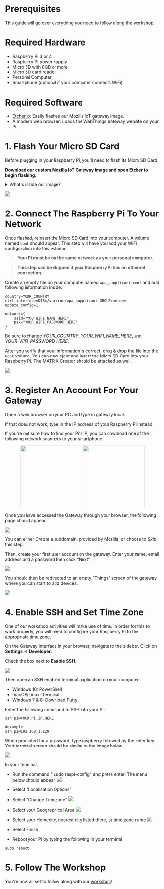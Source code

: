 # Prerequisites

This guide will go over everything you need to follow along the workshop.

# Required Hardware

- Raspberry Pi 3 or 4
- Raspberry Pi power supply
- Micro SD with 8GB or more
- Micro SD card reader
- Personal Computer
- Smartphone (optional if your computer connects WiFi)

# Required Software

- [Etcher.io](https://www.balena.io/etcher/): Easily flashes our Mozilla IoT gateway image.
- A modern web browser: Loads the WebThings Gateway website on your Pi.

# 1. Flash Your Micro SD Card

Before plugging in your Raspberry Pi, you'll need to flash its Micro SD Card. 

**Download our custom [Mozilla IoT Gateway image](https://drive.google.com/file/d/1ZKqFcJUALA2BUYMNBbGhT_n-O27zKFDj/view?usp=sharing) and open Etcher to begin flashing.**

<details>
<summary>
What's inside our image?
</summary>

Aside from the following dependencies, our image is a slimmed down Mozilla IoT Gateway image based on Raspbian Buster. These dependencies are listed here, if you wish to replicate this in another setup.
- [MATRIX Lite JavaScript Setup](https://matrix-io.github.io/matrix-documentation/matrix-lite/getting-started/javascript/)
- [MATRIX Kernel Modules](https://matrix-io.github.io/matrix-documentation/matrix-creator/resources/microphone/#usage)
- [MATRIX Creator Addon](https://github.com/matrix-io/matrix-mozilla-iot-addon)
- [Voco Addon](https://github.com/createcandle/voco) with some minor edits to recognize MATRIX microphones
</details> 

![](./images/etcher_flashing.png)

# 2. Connect The Raspberry Pi To Your Network

Once flashed, reinsert the Micro SD Card into your computer. A volume named `boot` should appear. This step will have you add your WiFi configuration into this volume.

>**Your Pi must be on the same network as your personal computer.**

>**This step can be skipped if your Raspberry Pi has an ethernet connection.**

Create an empty file on your computer named `wpa_supplicant.conf` and add following information inside:
```
country=YOUR_COUNTRY
ctrl_interface=DIR=/var/run/wpa_supplicant GROUP=netdev
update_config=1

network={
    ssid="YOU_WIFI_NAME_HERE"
    psk="YOUR_WIFI_PASSWORD_HERE"
}
```

Be sure to change *YOUR_COUNTRY*, *YOUR_WIFI_NAME_HERE*, and *YOUR_WIFI_PASSWORD_HERE*.

After you verify that your information is correct, drag & drop the file into the `boot` volume. You can now eject and insert the Micro SD Card into your Raspberry Pi. The MATRIX Creator should be attached as well.

![](./images/boot_volume.png)

# 3. Register An Account For Your Gateway
Open a web browser on your PC and type in gateway.local.

If that does not work, type in the IP address of your Raspberry Pi instead.

If you're not sure how to find your Pi's IP, you can download one of the following network scanners to your smartphone.

<div align="center">
<a href="https://itunes.apple.com/us/app/inet-network-scanner/id340793353?mt=8"><img width="200" src="./images/ios_logo.png"/></a>
<a href="https://play.google.com/store/apps/details?id=com.overlook.android.fing&hl=en"><img width="200" src="./images/google_play_logo.png"/></a>
</div>


Once you have accessed the Gateway through your browser, the following page should appear.

![](./images/choose_subdomain.png)

You can either *Create* a subdomain, provided by Mozilla, or choose to *Skip* this step.

Then, create your first user account on the gateway. Enter your name, email address and a password then click “Next”.

![](./images/create_user_account.png)

You should then be redirected to an empty “Things” screen of the gateway where you can start to add devices.

![](./images/things_screen.png)

# 4. Enable SSH and Set Time Zone
One of our workshop activities will make use of time. In order for this to work properly, you will need to configure your Raspberry Pi to the appropriate time zone.

On the Gateway interface in your browser, navigate to the sidebar. Click on **Settings** -> **Developer**.

Check the box next to **Enable SSH**.

![](./images/enable_SSH.png)

Then open an SSH enabled terminal application on your computer:

- Windows 10: PowerShell
- macOS/Linux: Terminal
- Windows 7 & 8: [Download Putty](https://www.putty.org/)

Enter the following command to SSH into your Pi:
```
ssh pi@YOUR.PI.IP.HERE
```
```
#example
ssh pi@192.168.1.129
```
When prompted for a password, type raspberry followed by the enter key. Your terminal screen should be similar to the image below.

![](./images/pi_gateway.png)

In your terminal,

- Run the command " sudo raspi-config" and press enter. The menu below should appear.
![](./images/localisation_options.png)

- Select "Localisation Options"
- Select "Change Timezone"
![](./images/change_timezone.png)

- Select your Geographical Area
![](./images/select_country.png)

- Select your Homecity, nearest city listed there, or time zone name
![](./images/select_city.png)

- Select Finish
- Reboot your Pi by typing the following in your terminal
```
sudo reboot
```


# 5. Follow The Workshop

You're now all set to follow along with our [workshop](./Workshop.md)!
